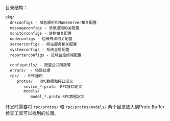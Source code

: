 目录结构：
~~~
pkg/
  dnsconfigs - 域名解析和NameServer相关配置
  messageconfigs - 消息通知相关配置
  monitorconfigs - 监控相关配置
  nodeconfigs - 边缘节点相关配置
  serverconfigs - 网站服务相关配置
  systemconfigs - 系统全局配置
  reporterconfigs - 区域监控终端配置
  
  configutils/ - 配置公共函数等
  errors/  - 错误处理
  rpc/  - RPC通讯
     protos/   RPC数据和接口定义
        sevice_*.proto  RPC接口定义
        models/
           model_*.proto RPC数据定义
~~~

开发时需要将 `rpc/protos/` 和 `rpc/protos/models/` 两个目录放入到Proto Buffer检查工具可以找到的位置。